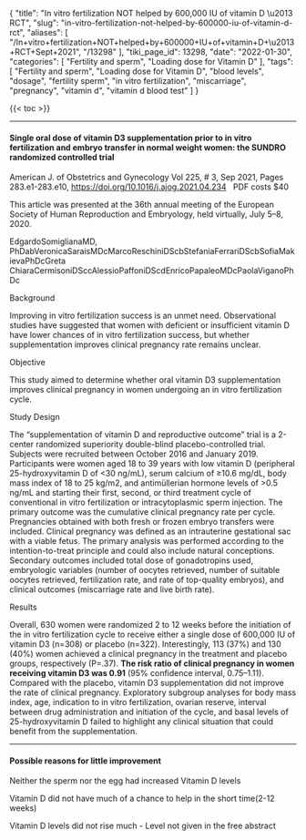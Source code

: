 {
    "title": "In vitro fertilization NOT helped by 600,000 IU of vitamin D \u2013 RCT",
    "slug": "in-vitro-fertilization-not-helped-by-600000-iu-of-vitamin-d-rct",
    "aliases": [
        "/In+vitro+fertilization+NOT+helped+by+600000+IU+of+vitamin+D+\u2013+RCT+Sept+2021",
        "/13298"
    ],
    "tiki_page_id": 13298,
    "date": "2022-01-30",
    "categories": [
        "Fertility and sperm",
        "Loading dose for Vitamin D"
    ],
    "tags": [
        "Fertility and sperm",
        "Loading dose for Vitamin D",
        "blood levels",
        "dosage",
        "fertility sperm",
        "in vitro fertilization",
        "miscarriage",
        "pregnancy",
        "vitamin d",
        "vitamin d blood test"
    ]
}


{{< toc >}}

---

#### Single oral dose of vitamin D3 supplementation prior to in vitro fertilization and embryo transfer in normal weight women: the SUNDRO randomized controlled trial

American J. of Obstetrics and Gynecology Vol 225, # 3, Sep 2021, Pages 283.e1-283.e10, https://doi.org/10.1016/j.ajog.2021.04.234 &nbsp; PDF costs $40

This article was presented at the 36th annual meeting of the European Society of Human Reproduction and Embryology, held virtually, July 5–8, 2020.

EdgardoSomiglianaMD, PhDabVeronicaSaraisMDcMarcoReschiniDScbStefaniaFerrariDScbSofiaMakievaPhDcGreta ChiaraCermisoniDSccAlessioPaffoniDScdEnricoPapaleoMDcPaolaViganoPhDc

Background

Improving in vitro fertilization success is an unmet need. Observational studies have suggested that women with deficient or insufficient vitamin D have lower chances of in vitro fertilization success, but whether supplementation improves clinical pregnancy rate remains unclear.

Objective

This study aimed to determine whether oral vitamin D3 supplementation improves clinical pregnancy in women undergoing an in vitro fertilization cycle.

Study Design

The “supplementation of vitamin D and reproductive outcome” trial is a 2-center randomized superiority double-blind placebo-controlled trial. Subjects were recruited between October 2016 and January 2019. Participants were women aged 18 to 39 years with low vitamin D (peripheral 25-hydroxyvitamin D of <30 ng/mL), serum calcium of ≥10.6 mg/dL, body mass index of 18 to 25 kg/m2, and antimüllerian hormone levels of >0.5 ng/mL and starting their first, second, or third treatment cycle of conventional in vitro fertilization or intracytoplasmic sperm injection. The primary outcome was the cumulative clinical pregnancy rate per cycle. Pregnancies obtained with both fresh or frozen embryo transfers were included. Clinical pregnancy was defined as an intrauterine gestational sac with a viable fetus. The primary analysis was performed according to the intention-to-treat principle and could also include natural conceptions. Secondary outcomes included total dose of gonadotropins used, embryologic variables (number of oocytes retrieved, number of suitable oocytes retrieved, fertilization rate, and rate of top-quality embryos), and clinical outcomes (miscarriage rate and live birth rate).

Results

Overall, 630 women were randomized 2 to 12 weeks before the initiation of the in vitro fertilization cycle to receive either a single dose of 600,000 IU of vitamin D3 (n=308) or placebo (n=322). Interestingly, 113 (37%) and 130 (40%) women achieved a clinical pregnancy in the treatment and placebo groups, respectively (P=.37).  **The risk ratio of clinical pregnancy in women receiving vitamin D3 was 0.91**  (95% confidence interval, 0.75–1.11). Compared with the placebo, vitamin D3 supplementation did not improve the rate of clinical pregnancy. Exploratory subgroup analyses for body mass index, age, indication to in vitro fertilization, ovarian reserve, interval between drug administration and initiation of the cycle, and basal levels of 25-hydroxyvitamin D failed to highlight any clinical situation that could benefit from the supplementation.

---

#### Possible reasons for little improvement

Neither the sperm nor the egg had increased Vitamin D levels

Vitamin D did not have much of a chance to help in the short time(2-12 weeks)

Vitamin D levels did not rise much - Level not given in the free abstract